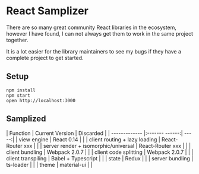 React Samplizer
==================================================

There are so many great community React libraries in the ecosystem, however I have found, I can not always get them to work in the same project together.

It is a lot easier for the library maintainers to see my bugs if they have a complete project to get started.

## Setup

```
npm install
npm start
open http://localhost:3000
```

## Samplized

| Function                              | Current Version           | Discarded  |
| -------------                         |:-------            ------:| -----:|
| view engine                           | React 0.14                |  |
| client routing + lazy loading         | React-Router xxx          |  |
| server render + isomorphic/universal  | React-Router xxx          |  |
| client bundling                       | Webpack 2.0.7             |  |
| client code splitting                 | Webpack 2.0.7             |  |
| client transpiling                    | Babel + Typescript        |  |
| state                                 | Redux                     |  |
| server bundling                       | ts-loader                 |  |
| theme                                 | material-ui               |  |
